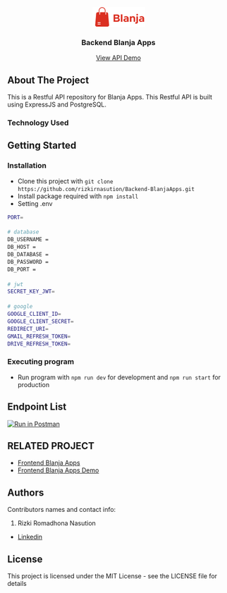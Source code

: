 <div align="center">
  <img src="./readme/logo.png" />
</div>
<h3 align="center">Backend Blanja Apps</h3>
<p align="center">
  <a href="https://blanja-backend2-production.up.railway.app/">View API Demo</a>
</p>

<!-- ABOUT THE PROJECT -->

## About The Project

This is a Restful API repository for Blanja Apps. This Restful API is built using ExpressJS and PostgreSQL.

### Technology Used

[express]: http://expressjs.com
[nodemon]: https://www.npmjs.com/package/nodemon
[morgan]: https://www.npmjs.com/package/morgan
[postgressql]: https://node-postgres.com
[dotenv]: https://www.npmjs.com/package/dotenv
[cors]: https://www.npmjs.com/package/cors
[eslint]: https://eslint.org
[http-errors]: https://www.npmjs.com/package/http-errors
[bcrypt.js]: https://www.npmjs.com/package/bcryptjs
[uuid]: https://www.npmjs.com/package/uuid
[jsonwebtoken]: https://www.npmjs.com/package/jsonwebtoken
[multer]: https://www.npmjs.com/package/multer

## Getting Started

### Installation

- Clone this project with `git clone https://github.com/rizkirnasution/Backend-BlanjaApps.git`
- Install package required with `npm install`
- Setting .env

```bash
PORT=

# database
DB_USERNAME =
DB_HOST =
DB_DATABASE =
DB_PASSWORD =
DB_PORT =

# jwt
SECRET_KEY_JWT=

# google
GOOGLE_CLIENT_ID=
GOOGLE_CLIENT_SECRET=
REDIRECT_URI=
GMAIL_REFRESH_TOKEN=
DRIVE_REFRESH_TOKEN=
```

### Executing program

- Run program with `npm run dev` for development and `npm run start` for production

## Endpoint List

[![Run in Postman](https://run.pstmn.io/button.svg)](https://documenter.postman.com/preview/23359803-64797b29-0b0e-478c-9194-7271cbba4acd?environment=&versionTag=latest&apiName=CURRENT&version=latest&documentationLayout=classic-double-column&right-sidebar=303030&top-bar=FFFFFF&highlight=EF5B25)

<!-- RELATED PROJECT -->

## RELATED PROJECT

- [Frontend Blanja Apps](https://github.com/rizkirnasution/Frontend-BlanjaApps.git)
- [Frontend Blanja Apps Demo](https://frontend-blanja-apps.vercel.app/)

## Authors

Contributors names and contact info:

1. Rizki Romadhona Nasution

- [Linkedin](https://www.linkedin.com/in/rizkiromadhonanasution)

## License

This project is licensed under the MIT License - see the LICENSE file for details
